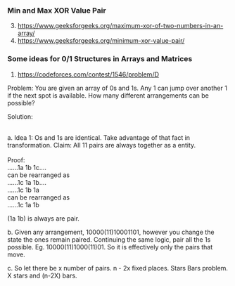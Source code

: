 
### Min and Max  XOR Value Pair

3. https://www.geeksforgeeks.org/maximum-xor-of-two-numbers-in-an-array/
4. https://www.geeksforgeeks.org/minimum-xor-value-pair/

### Some ideas for 0/1 Structures in Arrays and Matrices

1. https://codeforces.com/contest/1546/problem/D

Problem: You are given an array of 0s and 1s. Any 1 can jump over another 1 if the next spot is available. How many different arrangements can be possible? 

Solution: </br> </br> 

a. Idea 1: Os and 1s are identical. Take advantage of that fact in transformation.
        Claim: All 11 pairs are always together as a entity.</br> </br>
        Proof: </br>
                ......1a 1b 1c.... </br>
                can be rearranged as </br>
                ......1c 1a 1b....</br>
                ......1c    1b 1a </br>
                can be rearranged as </br>
                ......1c    1a 1b </br>
                
(1a 1b) is always are pair. 
       
b. Given any arrangement, 10000(11)10001101, however you change the state the ones remain paired. 
Continuing the same logic, pair all the 1s possible. Eg. 10000(11)1000(11)01. So it is effectively only the pairs that move. 

c. So let there be x number of pairs. n - 2x fixed places. Stars Bars problem. 
   X stars and (n-2X) bars. 

                
                
                

